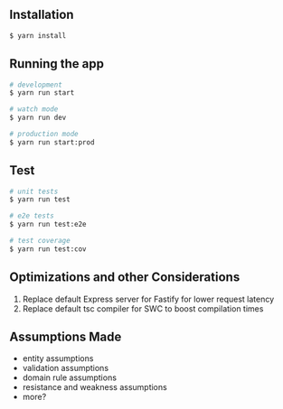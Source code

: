 ## Installation

```bash
$ yarn install
```

## Running the app

```bash
# development
$ yarn run start

# watch mode
$ yarn run dev

# production mode
$ yarn run start:prod
```

## Test

```bash
# unit tests
$ yarn run test

# e2e tests
$ yarn run test:e2e

# test coverage
$ yarn run test:cov
```

## Optimizations and other Considerations

1. Replace default Express server for Fastify for lower request latency
2. Replace default tsc compiler for SWC to boost compilation times

## Assumptions Made

- entity assumptions
- validation assumptions
- domain rule assumptions
- resistance and weakness assumptions
- more?
